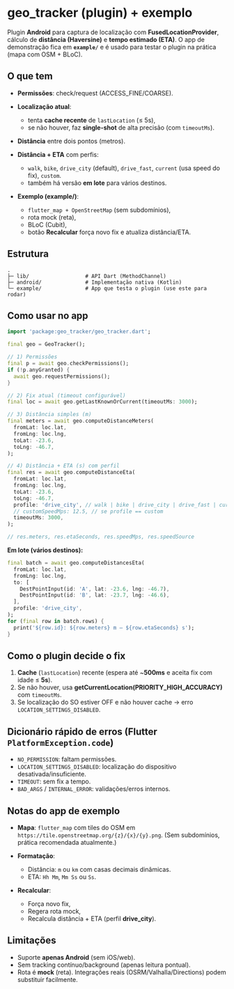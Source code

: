 # geo\_tracker (plugin) + exemplo

Plugin **Android** para captura de localização com **FusedLocationProvider**, cálculo de **distância (Haversine)** e **tempo estimado (ETA)**.
O app de demonstração fica em **`example/`** e é usado para testar o plugin na prática (mapa com OSM + BLoC).

## O que tem

* **Permissões**: check/request (ACCESS\_FINE/COARSE).
* **Localização atual**:

  * tenta **cache recente** de `lastLocation` (≤ 5s),
  * se não houver, faz **single-shot** de alta precisão (com `timeoutMs`).
* **Distância** entre dois pontos (metros).
* **Distância + ETA** com perfis:

  * `walk`, `bike`, `drive_city` (default), `drive_fast`, `current` (usa speed do fix), `custom`.
  * também há versão **em lote** para vários destinos.
* **Exemplo (example/)**:

  * `flutter_map + OpenStreetMap` (sem subdomínios),
  * rota mock (reta),
  * BLoC (Cubit),
  * botão **Recalcular** força novo fix e atualiza distância/ETA.

## Estrutura

```
.
├─ lib/                  # API Dart (MethodChannel)
├─ android/              # Implementação nativa (Kotlin)
└─ example/              # App que testa o plugin (use este para rodar)
```

## Como usar no app

```dart
import 'package:geo_tracker/geo_tracker.dart';

final geo = GeoTracker();

// 1) Permissões
final p = await geo.checkPermissions();
if (!p.anyGranted) {
  await geo.requestPermissions();
}

// 2) Fix atual (timeout configurável)
final loc = await geo.getLastKnownOrCurrent(timeoutMs: 3000);

// 3) Distância simples (m)
final meters = await geo.computeDistanceMeters(
  fromLat: loc.lat,
  fromLng: loc.lng,
  toLat: -23.6,
  toLng: -46.7,
);

// 4) Distância + ETA (s) com perfil
final res = await geo.computeDistanceEta(
  fromLat: loc.lat,
  fromLng: loc.lng,
  toLat: -23.6,
  toLng: -46.7,
  profile: 'drive_city', // walk | bike | drive_city | drive_fast | current | custom
  // customSpeedMps: 12.5, // se profile == custom
  timeoutMs: 3000,
);

// res.meters, res.etaSeconds, res.speedMps, res.speedSource
```

**Em lote (vários destinos):**

```dart
final batch = await geo.computeDistancesEta(
  fromLat: loc.lat,
  fromLng: loc.lng,
  to: [
    DestPointInput(id: 'A', lat: -23.6, lng: -46.7),
    DestPointInput(id: 'B', lat: -23.7, lng: -46.6),
  ],
  profile: 'drive_city',
);
for (final row in batch.rows) {
  print('${row.id}: ${row.meters} m — ${row.etaSeconds} s');
}
```

## Como o plugin decide o fix

1. **Cache** (`lastLocation`) recente (espera até \~**500ms** e aceita fix com idade ≤ **5s**).
2. Se não houver, usa **getCurrentLocation(PRIORITY\_HIGH\_ACCURACY)** com `timeoutMs`.
3. Se localização do SO estiver OFF e não houver cache → erro `LOCATION_SETTINGS_DISABLED`.

## Dicionário rápido de erros (Flutter `PlatformException.code`)

* `NO_PERMISSION`: faltam permissões.
* `LOCATION_SETTINGS_DISABLED`: localização do dispositivo desativada/insuficiente.
* `TIMEOUT`: sem fix a tempo.
* `BAD_ARGS` / `INTERNAL_ERROR`: validações/erros internos.

## Notas do app de exemplo

* **Mapa**: `flutter_map` com tiles do OSM em `https://tile.openstreetmap.org/{z}/{x}/{y}.png`.
  (Sem subdomínios, prática recomendada atualmente.)
* **Formatação**:

  * Distância: `m` ou `km` com casas decimais dinâmicas.
  * ETA: `Hh Mm`, `Mm Ss` ou `Ss`.
* **Recalcular**:

  * Força novo fix,
  * Regera rota mock,
  * Recalcula distância + ETA (perfil **drive\_city**).

## Limitações

* Suporte **apenas Android** (sem iOS/web).
* Sem tracking contínuo/background (apenas leitura pontual).
* Rota é **mock** (reta). Integrações reais (OSRM/Valhalla/Directions) podem substituir facilmente.
